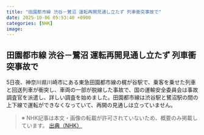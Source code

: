 ```yaml
---
title: "田園都市線 渋谷－鷺沼 運転再開見通し立たず 列車衝突事故で"
date: 2025-10-06 05:53:40 +0900
categories: [NHK]
image: 
---
```

## 田園都市線 渋谷－鷺沼 運転再開見通し立たず 列車衝突事故で

5日夜、神奈川県川崎市にある東急田園都市線の梶が谷駅で、乗客を乗せた列車と回送列車が衝突し、車両の一部が脱線した事故で、国の運輸安全委員会は事故調査官を派遣し、詳しい調査を始めました。田園都市線は渋谷駅と鷺沼駅の間の上下線で運転ができなくなっていて、再開の見通しは立っていません。

> ※ NHK記事は本文・画像の転載が許可されていないため、概要のみ掲載しています。
[出典（NHK）](http://www3.nhk.or.jp/news/html/20251006/k10014941951000.html)
